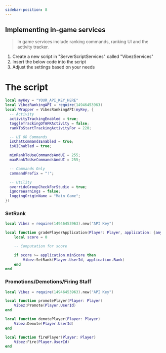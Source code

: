 ```yaml
---
sidebar-position: 8
---
```


## Implementing in-game services
> In game services include ranking commands, ranking UI and the activity tracker.
1. Create a new script in "ServerScriptServices" called "VibezServices"
2. Insert the below code into the script
3. Adjust the settings based on your needs

# The script
```lua
local myKey = "YOUR_API_KEY_HERE"
local VibezRankingAPI = require(14946453963)
local Wrapper = VibezRankingAPI(myKey, {
  -- Activity
  activityTrackingEnabled = true;
  toggleTrackingOfAFKActivity = false;
  rankToStartTrackingActivityFor = 220;

  -- UI OR Commands
  isChatCommandsEnabled = true;
  isUIEnabled = true;

  minRankToUseCommandsAndUI = 255;
  maxRankToUseCommandsAndUI = 255;

  -- Commands Only
  commandPrefix = "!";

  -- Utility
  overrideGroupCheckForStudio = true;
  ignoreWarnings = false;
  loggingOriginName = "Main Game";
})
```

### SetRank
```lua
local Vibez = require(14946453963).new("API Key")

local function gradePlayerApplication(Player: Player, application: {any})
    local score = 0

    -- Computation for score

    if score >= application.minScore then
        Vibez:SetRank(Player.UserId, application.Rank)
    end
end
```

### Promotions/Demotions/Firing Staff
```lua
local Vibez = require(14946453963).new("API Key")

local function promotePlayer(Player: Player)
    Vibez:Promote(Player.UserId)
end

local function demotePlayer(Player: Player)
    Vibez:Demote(Player.UserId)
end

local function firePlayer(Player: Player)
    Vibez:Fire(Player.UserId)
end
```